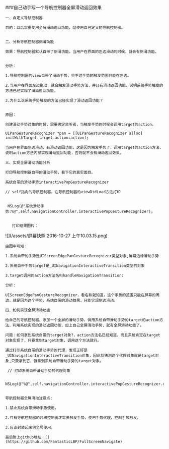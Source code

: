 ###自己动手写一个导航控制器全屏滑动返回效果

    一、自定义导航控制器

    目的：以后需要使用全屏滑动返回功能，就使用自己定义的导航控制器。


    二、分析导航控制器侧滑功能

    效果：导航控制器默认自带了侧滑功能，当用户在界面的左边滑动的时候，就会有侧滑功能。

  
    分析：

    1.导航控制器的view自带了滑动手势，只不过手势的触发范围只能在左边。

    2.当用户在界面左边拖动，就会触发滑动手势方法，并且有滑动返回功能，说明系统手势触发的方法已经实现了滑动返回功能。

    3.为什么说系统手势触发的方法已经实现了滑动返回功能？


    原因：

    创建滑动手势对象的时候，需要绑定监听者，当触发手势的时候会调用target的action。

    UIPanGestureRecognizer *pan = [[UIPanGestureRecognizer alloc] initWithTarget:target action:action];

    当用户在界面左边滑动，有滑动返回功能，这是因为触发手势了，调用target的action方法，说明action方法内部实现滑动返回功能，否则就不会有滑动返回效果。

    三、实现全屏滑动功能分析

    打印导航控制器自带的滑动手势，看下它的真实面目。

    系统自带的滑动手势interactivePopGestureRecognizer

    // self指向的导航控制器，在导航控制器的viewDidLoad方法打印


     NSLog(@"系统滑动手势:%@",self.navigationController.interactivePopGestureRecognizer);


       打印结果图片：

  ![](/assets/屏幕快照 2016-10-27 上午10.03.15.png)
    


    由图中可知：

    1.系统自带的手势是UIScreenEdgePanGestureRecognizer类型对象,屏幕边缘滑动手势

    2.系统自带手势target是_UINavigationInteractiveTransition类型的对象

    3.target调用的action方法名叫handleNavigationTransition:

    分析：

    UIScreenEdgePanGestureRecognizer，看名称就知道，这个手势的范围只能在屏幕的周边，就是因为这个手势，系统自带的滑动效果，只能实现侧边滑动。

    四、如何实现全屏滑动功能

    给自己的导航控制器，添加一个全屏的滑动手势，调用系统自带滑动手势的target的action方法，利用系统实现的滑动返回功能，加上自己全屏滑动手势，就有全屏滑动功能了。

    问题：如何拿到系统自带的target对象?，action方法名已经知道，而且系统肯定在target对象实现了，只要拿到target对象，调用这个方法就行。

    通过打印系统自带的滑动手势的代理，发现正好是_UINavigationInteractiveTransition对象，因此我猜测这个代理对象就是target对象,只要拿到它，就拿到系统自带滑动手势的target对象。

     // 打印系统自带滑动手势的代理对象

     NSLog(@"%@",self.navigationController.interactivePopGestureRecognizer.delegate);


    导航控制器全屏滑动注意点:

    1.禁止系统自带滑动手势使用。

    2.只有导航控制器的非根控制器才需要触发手势，使用手势代理，控制手势触发。

    3.应该封装起来供全局使用。

    最后附上github地址：[](https://github.com/FantasticLBP/FullScreenNavigate)

